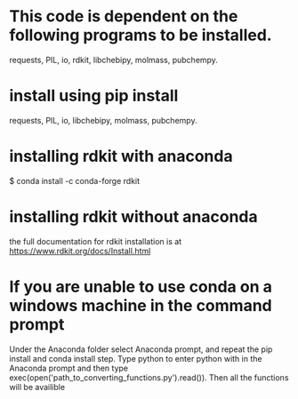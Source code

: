# This code is dependent on the following programs to be installed.
requests, PIL, io, rdkit, libchebipy, molmass, pubchempy.
# install using pip install
requests, PIL, io, libchebipy, molmass, pubchempy.
# installing rdkit with anaconda
$ conda install -c conda-forge rdkit
# installing rdkit without anaconda
the full documentation for rdkit installation is at https://www.rdkit.org/docs/Install.html
# If you are unable to use conda on a windows machine in the command prompt
Under the Anaconda folder select Anaconda prompt, and repeat the pip install and conda install step.  Type python to enter python 
with in the Anaconda prompt and then type exec(open('path_to_converting_functions.py').read()). Then all the functions will be availible
